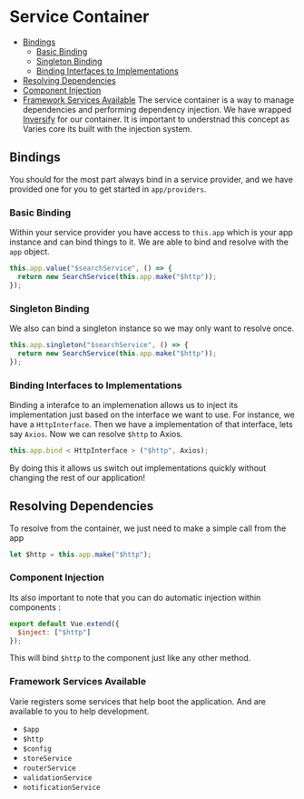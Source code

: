 # Service Container

- [Bindings](#bindings)
  - [Basic Binding](#basic-binding)
  - [Singleton Binding](#singleton-binding)
  - [Binding Interfaces to Implementations](#binding-interfaces-to-implementations)
- [Resolving Dependencies](#resolving-dependencies)
- [Component Injection](#component-injection)
- [Framework Services Available](#framework-services-available)
  The service container is a way to manage dependencies and performing dependency injection. We have wrapped [Inversify](http://inversify.io) for our container. It is important to understnad this concept as Varies core its built with the injection system.

## Bindings

You should for the most part always bind in a service provider, and we have provided one for you to get started in `app/providers`.

### Basic Binding

Within your service provider you have access to `this.app` which is your app instance and can bind things to it. We are able to bind and resolve with the `app` object.

```js
this.app.value("$searchService", () => {
  return new SearchService(this.app.make("$http"));
});
```

### Singleton Binding

We also can bind a singleton instance so we may only want to resolve once.

```js
this.app.singleton("$searchService", () => {
  return new SearchService(this.app.make("$http"));
});
```

### Binding Interfaces to Implementations

Binding a interafce to an implemenation allows us to inject its implementation just based on the interface we want to use. For instance, we have a `HttpInterface`. Then we have a implementation of that interface, lets say `Axios`. Now we can resolve `$http` to Axios.

```js
this.app.bind < HttpInterface > ("$http", Axios);
```

By doing this it allows us switch out implementations quickly without changing the rest of our application!

## Resolving Dependencies

To resolve from the container, we just need to make a simple call from the app

```js
let $http = this.app.make("$http");
```

### Component Injection

Its also important to note that you can do automatic injection within components :

```js
export default Vue.extend({
  $inject: ["$http"]
});
```

This will bind `$http` to the component just like any other method.

### Framework Services Available

Varie registers some services that help boot the application. And are available to you
to help development.

- `$app`
- `$http`
- `$config`
- `storeService`
- `routerService`
- `validationService`
- `notificationService`

